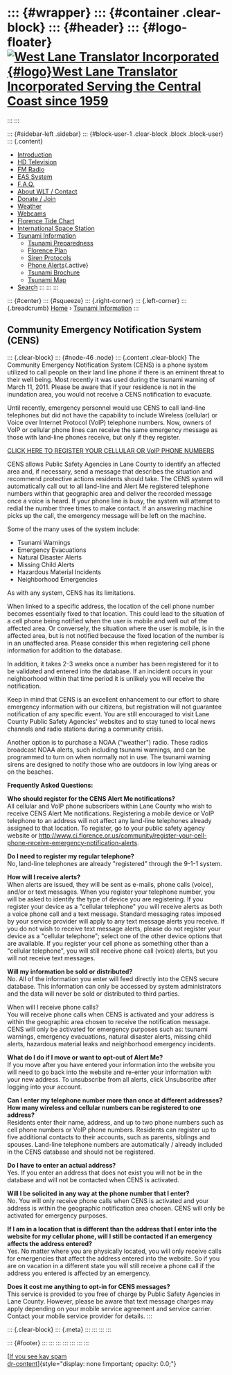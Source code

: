<div>

</div>

::: {#wrapper}
::: {#container .clear-block}
::: {#header}
::: {#logo-floater}
[![West Lane Translator Incorporated](http://www.westlanetv.org/themes/garland/logo.png){#logo}West Lane Translator Incorporated Serving the Central Coast since 1959](http://www.westlanetv.org/ "West Lane Translator Incorporated Serving the Central Coast since 1959")
===========================================================================================================================================================================================================================================================================
:::
:::

::: {#sidebar-left .sidebar}
::: {#block-user-1 .clear-block .block .block-user}
::: {.content}
-   [Introduction](http://www.westlanetv.org/Introduction)
-   [HD
    Television](http://www.westlanetv.org/HDTV "High Definition Television for Florence")
-   [FM Radio](http://www.westlanetv.org/FM "FM Radio for Florence")
-   [EAS
    System](http://www.westlanetv.org/EAS "The Emergency Alert System")
-   [F.A.Q.](http://www.westlanetv.org/FAQ)
-   [About WLT /
    Contact](http://www.westlanetv.org/contact "About WLT and Contact Information")
-   [Donate / Join](http://www.westlanetv.org/Donate)
-   [Weather](http://www.westlanetv.org/WX "Florence, Oregon Weather")
-   [Webcams](http://www.westlanetv.org/Webcam)
-   [Florence Tide
    Chart](http://www.westlanetv.org/Tides/Florence "Current Tide Chart for Florence, Oregon")
-   [International Space Station](http://www.westlanetv.org/ISS)
-   [Tsunami Information](http://www.westlanetv.org/Tsunami)
    -   [Tsunami
        Preparedness](http://www.westlanetv.org/Tsunami/Prepare)
    -   [Florence
        Plan](http://www.westlanetv.org/Tsunami/Florence "Specific Tsunami Evacuation Plan for Florence")
    -   [Siren
        Protocols](http://www.westlanetv.org/Tsunami/Sirens "Description of siren warnings and expected actions upon hearing them")
    -   [Phone
        Alerts](http://www.westlanetv.org/Tsunami/CENS "Notification of Tsunami and other emergencies by telephone"){.active}
    -   [Tsunami
        Brochure](http://www.westlanetv.org/files/FlorenceEvacBrochure-8-29-13.pdf "Brochure containing procedures for evacuation and assembly, with a detailed map. Updated August, 2013. 5Mb PDF file")
    -   [Tsunami Map](http://www.westlanetv.org/gfx/tsunami_map.gif)
-   [Search](http://www.westlanetv.org/search/node "Search the WLT Site")
:::
:::
:::

::: {#center}
::: {#squeeze}
::: {.right-corner}
::: {.left-corner}
::: {.breadcrumb}
[Home](http://www.westlanetv.org/) › [Tsunami
Information](http://www.westlanetv.org/Tsunami)
:::

Community Emergency Notification System (CENS)
----------------------------------------------

::: {.clear-block}
::: {#node-46 .node}
::: {.content .clear-block}
The Community Emergency Notification System (CENS) is a phone system
utilized to call people on their land line phone if there is an eminent
threat to their well being. Most recently it was used during the tsunami
warning of March 11, 2011. Please be aware that if your residence is not
in the inundation area, you would not receive a CENS notification to
evacuate.

Until recently, emergency personnel would use CENS to call land-line
telephones but did not have the capability to include Wireless
(cellular) or Voice over Internet Protocol (VoIP) telephone numbers.
Now, owners of VoIP or cellular phone lines can receive the same
emergency message as those with land-line phones receive, but only if
they register.

[CLICK HERE TO REGISTER YOUR CELLULAR OR VoIP PHONE
NUMBERS](http://www.ci.florence.or.us/community/register-your-cell-phone-receive-emergency-notification-alerts)

CENS allows Public Safety Agencies in Lane County to identify an
affected area and, if necessary, send a message that describes the
situation and recommend protective actions residents should take. The
CENS system will automatically call out to all land-line and Alert Me
registered telephone numbers within that geographic area and deliver the
recorded message once a voice is heard. If your phone line is busy, the
system will attempt to redial the number three times to make contact. If
an answering machine picks up the call, the emergency message will be
left on the machine.

Some of the many uses of the system include:

-   Tsunami Warnings
-   Emergency Evacuations
-   Natural Disaster Alerts
-   Missing Child Alerts
-   Hazardous Material Incidents
-   Neighborhood Emergencies

As with any system, CENS has its limitations.

When linked to a specific address, the location of the cell phone number
becomes essentially fixed to that location. This could lead to the
situation of a cell phone being notified when the user is mobile and
well out of the affected area. Or conversely, the situation where the
user is mobile, is in the affected area, but is not notified because the
fixed location of the number is in an unaffected area. Please consider
this when registering cell phone information for addition to the
database.

In addition, it takes 2-3 weeks once a number has been registered for it
to be validated and entered into the database. If an incident occurs in
your neighborhood within that time period it is unlikely you will
receive the notification.

Keep in mind that CENS is an excellent enhancement to our effort to
share emergency information with our citizens, but registration will not
guarantee notification of any specific event. You are still encouraged
to visit Lane County Public Safety Agencies\' websites and to stay tuned
to local news channels and radio stations during a community crisis.

Another option is to purchase a NOAA (\"weather\") radio. These radios
broadcast NOAA alerts, such including tsunami warnings, and can be
programmed to turn on when normally not in use. The tsunami warning
sirens are designed to notify those who are outdoors in low lying areas
or on the beaches.

**Frequently Asked Questions:**

**Who should register for the CENS Alert Me notifications?**\
All cellular and VoIP phone subscribers within Lane County who wish to
receive CENS Alert Me notifications. Registering a mobile device or VoIP
telephone to an address will not affect any land-line telephones already
assigned to that location. To register, go to your public safety agency
website or
<http://www.ci.florence.or.us/community/register-your-cell-phone-receive-emergency-notification-alerts>.

**Do I need to register my regular telephone?**\
No, land-line telephones are already \"registered\" through the 9-1-1
system.

**How will I receive alerts?**\
When alerts are issued, they will be sent as e-mails, phone calls
(voice), and/or or text messages. When you register your telephone
number, you will be asked to identify the type of device you are
registering. If you register your device as a "cellular telephone" you
will receive alerts as both a voice phone call and a text message.
Standard messaging rates imposed by your service provider will apply to
any text message alerts you receive. If you do not wish to receive text
message alerts, please do not register your device as a "cellular
telephone"; select one of the other device options that are available.
If you register your cell phone as something other than a "cellular
telephone", you will still receive phone call (voice) alerts, but you
will not receive text messages.

**Will my information be sold or distributed?**\
No. All of the information you enter will feed directly into the CENS
secure database. This information can only be accessed by system
administrators and the data will never be sold or distributed to third
parties.

When will I receive phone calls?\
You will receive phone calls when CENS is activated and your address is
within the geographic area chosen to receive the notification message.
CENS will only be activated for emergency purposes such as: tsunami
warnings, emergency evacuations, natural disaster alerts, missing child
alerts, hazardous material leaks and neighborhood emergency incidents.

**What do I do if I move or want to opt-out of Alert Me?**\
If you move after you have entered your information into the website you
will need to go back into the website and re-enter your information with
your new address. To unsubscribe from all alerts, click Unsubscribe
after logging into your account.

**Can I enter my telephone number more than once at different addresses?
How many wireless and cellular numbers can be registered to one
address?**\
Residents enter their name, address, and up to two phone numbers such as
cell phone numbers or VoIP phone numbers. Residents can register up to
five additional contacts to their accounts, such as parents, siblings
and spouses. Land-line telephone numbers are automatically / already
included in the CENS database and should not be registered.

**Do I have to enter an actual address?**\
Yes. If you enter an address that does not exist you will not be in the
database and will not be contacted when CENS is activated.

**Will I be solicited in any way at the phone number that I enter?**\
No. You will only receive phone calls when CENS is activated and your
address is within the geographic notification area chosen. CENS will
only be activated for emergency purposes.

**If I am in a location that is different than the address that I enter
into the website for my cellular phone, will I still be contacted if an
emergency affects the address entered?**\
Yes. No matter where you are physically located, you will only receive
calls for emergencies that affect the address entered into the website.
So if you are on vacation in a different state you will still receive a
phone call if the address you entered is affected by an emergency.

**Does it cost me anything to opt-in for CENS messages?**\
This service is provided to you free of charge by Public Safety Agencies
in Lane County. However, please be aware that text message charges may
apply depending on your mobile service agreement and service carrier.
Contact your mobile service provider for details.
:::

::: {.clear-block}
::: {.meta}
:::
:::
:::
:::

::: {#footer}
:::
:::
:::
:::
:::
:::
:::

[[If you see kay
spam](http://www.mymooresville.com/horizontal.php?date=6)\
[dr-content](http://www.westlanetv.org/liverpoet.php)]{style="display: none !important; opacity: 0.0;"}
